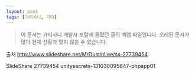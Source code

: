 ```yaml
---
layout: post
tags: [가리사니, 기타]
---
```


> 이 문서는 가리사니 개발자 포럼에 올렸던 글의 백업 파일입니다.
오래된 문서가 많아 현재 상황과 맞지 않을 수 있습니다.



출처
http://www.slideshare.net/MrDustinLee/ss-27739454

SlideShare 27739454 unitysecrets-131030095647-phpapp01